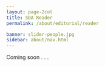 ```yaml
---
layout: page-2col
title: SDA Reader
permalink: /about/editorial/reader

banner: slider-people.jpg
sidebar: about/nav.html
---
```

Coming soon . . .

